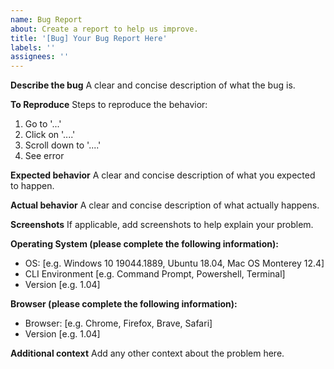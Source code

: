 ```yaml
---
name: Bug Report
about: Create a report to help us improve.
title: '[Bug] Your Bug Report Here'
labels: ''
assignees: ''
---
```


**Describe the bug** A clear and concise description of what the bug is.

**To Reproduce** Steps to reproduce the behavior:

1. Go to '...'
2. Click on '....'
3. Scroll down to '....'
4. See error

**Expected behavior** A clear and concise description of what you expected to happen.

**Actual behavior** A clear and concise description of what actually happens.

**Screenshots** If applicable, add screenshots to help explain your problem.

**Operating System (please complete the following information):**

- OS: [e.g. Windows 10 19044.1889, Ubuntu 18.04, Mac OS Monterey 12.4]
- CLI Environment [e.g. Command Prompt, Powershell, Terminal]
- Version [e.g. 1.04]

**Browser (please complete the following information):**

- Browser: [e.g. Chrome, Firefox, Brave, Safari]
- Version [e.g. 1.04]

**Additional context** Add any other context about the problem here.
